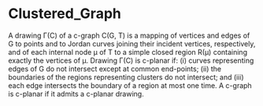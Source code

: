 # Clustered_Graph
A drawing Γ(C) of a c-graph C(G, T) is a mapping of vertices and edges
of G to points and to Jordan curves joining their incident vertices, respectively,
and of each internal node μ of T to a simple closed region R(μ) containing
exactly the vertices of μ. Drawing Γ(C) is c-planar if: (i) curves representing
edges of G do not intersect except at common end-points; (ii) the boundaries of
the regions representing clusters do not intersect; and (iii) each edge intersects
the boundary of a region at most one time. A c-graph is c-planar if it admits a
c-planar drawing.